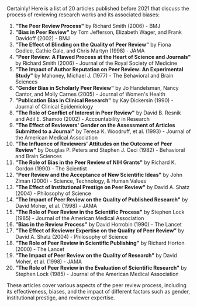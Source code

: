 Certainly! Here is a list of 20 articles published before 2021 that discuss the process of reviewing research works and its associated biases:

1. **"The Peer Review Process"** by Richard Smith (2006) - BMJ
2. **"Bias in Peer Review"** by Tom Jefferson, Elizabeth Wager, and Frank Davidoff (2002) - BMJ
3. **"The Effect of Blinding on the Quality of Peer Review"** by Fiona Godlee, Cathie Gale, and Chris Martyn (1998) - JAMA
4. **"Peer Review: A Flawed Process at the Heart of Science and Journals"** by Richard Smith (2006) - Journal of the Royal Society of Medicine
5. **"The Impact of Author Reputation on Peer Review: An Experimental Study"** by Mahoney, Michael J. (1977) - The Behavioral and Brain Sciences
6. **"Gender Bias in Scholarly Peer Review"** by Jo Handelsman, Nancy Cantor, and Molly Carnes (2005) - Journal of Women's Health
7. **"Publication Bias in Clinical Research"** by Kay Dickersin (1990) - Journal of Clinical Epidemiology
8. **"The Role of Conflict of Interest in Peer Review"** by David B. Resnik and Adil E. Shamoo (2002) - Accountability in Research
9. **"The Effect of Reviewers' Gender on the Assessment of Articles Submitted to a Journal"** by Teresa K. Woodruff, et al. (1993) - Journal of the American Medical Association
10. **"The Influence of Reviewers' Attitudes on the Outcome of Peer Review"** by Douglas P. Peters and Stephen J. Ceci (1982) - Behavioral and Brain Sciences
11. **"The Role of Bias in the Peer Review of NIH Grants"** by Richard K. Gordon (1990) - The Scientist
12. **"Peer Review and the Acceptance of New Scientific Ideas"** by John Ziman (2000) - Science, Technology, & Human Values
13. **"The Effect of Institutional Prestige on Peer Review"** by David A. Shatz (2004) - Philosophy of Science
14. **"The Impact of Peer Review on the Quality of Published Research"** by David Moher, et al. (1998) - JAMA
15. **"The Role of Peer Review in the Scientific Process"** by Stephen Lock (1985) - Journal of the American Medical Association
16. **"Bias in the Review Process"** by David Horrobin (1990) - The Lancet
17. **"The Effect of Reviewer Expertise on the Quality of Peer Review"** by David A. Shatz (2004) - Philosophy of Science
18. **"The Role of Peer Review in Scientific Publishing"** by Richard Horton (2000) - The Lancet
19. **"The Impact of Peer Review on the Quality of Research"** by David Moher, et al. (1998) - JAMA
20. **"The Role of Peer Review in the Evaluation of Scientific Research"** by Stephen Lock (1985) - Journal of the American Medical Association

These articles cover various aspects of the peer review process, including its effectiveness, biases, and the impact of different factors such as gender, institutional prestige, and reviewer expertise.
